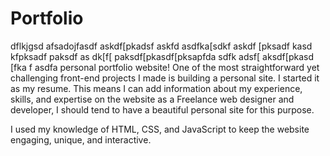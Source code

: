 # Portfolio
dflkjgsd
afsadojfasdf
askdf[pkadsf
askfd
asdfka[sdkf
askdf
[pksadf
kasd
kfpksadf
paksdf
as
dk[f[
paksdf[pkasdf[pksapfda
sdfk
adsf[
aksdf[pkasd
[fka
f
asdfa
personal portfolio website!
One of the most straightforward yet challenging front-end projects I made is building a personal site. I started it as my resume. This means I can add information about my experience, skills, and expertise on the website as a Freelance web designer and developer, I should tend to have a beautiful personal site for this purpose. 

I used my knowledge of HTML, CSS, and JavaScript to keep the website engaging, unique, and interactive.

